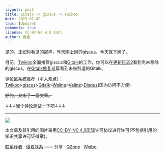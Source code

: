 ```yaml
---
layouts: post
title: Gitalk -> giscus -> Twikoo
date: 2023-07-02
tags: [Update]
comments: true
license: CC-BY-NC 4.0 Intl
author: 鑫鑫
---
```


是的，正如你看见的那样，昨天刚上岗的[giscus](https://giscus.app)，今天就下岗了。

目前，[Twikoo](https://twikoo.js.org)全面接管giscus和[Gitalk](https://gitalk.github.io)的工作，你可以在[更新日志2](/update-log-2)看到尚未移除的giscus，在[Gitalk修复](/fix-gitalk)这篇看到未被辞退的Gitalk。

评论区系统推荐（本人观点）：[Twikoo](https://twikoo.js.org)>[giscus](https://giscus.app)>[Gitalk](https://gitalk.github.io)>[Waline](https://waline.js.org)>[Valine](https://valine.js.org)>[Disqus](https://disqus.com)(国内访问不方便)

~~好的，又水了一篇文章。~~

↓↓↓留个评论测试一下吧↓↓↓

---

[![](https://licensebuttons.net/l/by-nc/4.0/88x31.png)](https://creativecommons.org/licenses/by-nc/4.0/deed.zh)

本文章及其引用的图片采用[CC-BY-NC 4.0国际](https://creativecommons.org/licenses/by-nc/4.0/deed.zh)许可协议进行许可(不包括引用的知识共享许可证徽章)。

[联系作者](mailto:blog@xinxin2021.tk) · [侵权联系](mailto:tort@xinxin2021.tk) —— 分享 · [QZone](https://sns.qzone.qq.com/cgi-bin/qzshare/cgi_qzshare_onekey?url=https%3A%2F%2Fblog.xinxin2021.tk%2Fupdate-log-3%2F&title=Gitalk+-%3E+giscus+-%3E+Twikoo&site=%E9%91%AB%E5%8D%9A%E5%AE%A2) · [Weibo](https://service.weibo.com/share/share.php?url=https%3A%2F%2Fblog.xinxin2021.tk%2Fupdate-log-3%2F&count=1&title=Gitalk+-%3E+giscus+-%3E+Twikoo&language=zh_cn)
